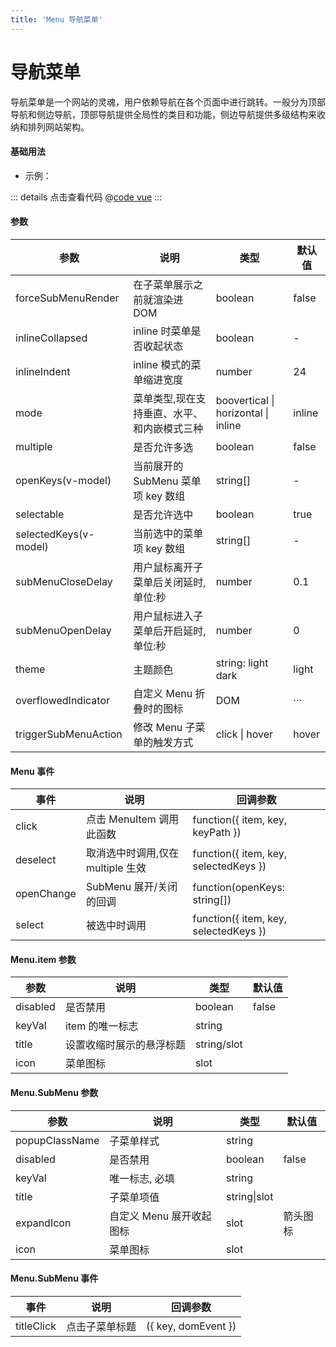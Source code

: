 ```yaml
---
title: 'Menu 导航菜单'
---
```


# 导航菜单

导航菜单是一个网站的灵魂，用户依赖导航在各个页面中进行跳转。一般分为顶部导航和侧边导航，顶部导航提供全局性的类目和功能，侧边导航提供多级结构来收纳和排列网站架构。

#### 基础用法

- 示例：

<clientOnly>
  <menuDemo1 />
</clientOnly>

::: details 点击查看代码
@[code vue](@components/menu/menuDemo1.vue)
:::

#### 参数

| 参数                  | 说明                                        | 类型                                | 默认值           |
| --------------------- | ------------------------------------------- | ----------------------------------- | ---------------- |
| forceSubMenuRender    | 在子菜单展示之前就渲染进 DOM                | boolean                             | false            |
| inlineCollapsed       | inline 时菜单是否收起状态                   | boolean                             | -                |
| inlineIndent          | inline 模式的菜单缩进宽度                   | number                              | 24               |
| mode                  | 菜单类型,现在支持垂直、水平、和内嵌模式三种 | boovertical \| horizontal \| inline | inline           |
| multiple              | 是否允许多选                                | boolean                             | false            |
| openKeys(v-model)     | 当前展开的 SubMenu 菜单项 key 数组          | string[]                            | -                |
| selectable            | 是否允许选中                                | boolean                             | true             |
| selectedKeys(v-model) | 当前选中的菜单项 key 数组                   | string[]                            | -                |
| subMenuCloseDelay     | 用户鼠标离开子菜单后关闭延时,单位:秒        | number                              | 0.1              |
| subMenuOpenDelay      | 用户鼠标进入子菜单后开启延时,单位:秒        | number                              | 0                |
| theme                 | 主题颜色                                    | string: light dark                  | light            |
| overflowedIndicator   | 自定义 Menu 折叠时的图标                    | DOM                                 | <span>···</span> |
| triggerSubMenuAction  | 修改 Menu 子菜单的触发方式                  | click \| hover                      | hover            |

#### Menu 事件

| 事件       | 说明                              | 回调参数                              |
| ---------- | --------------------------------- | ------------------------------------- |
| click      | 点击 MenuItem 调用此函数          | function({ item, key, keyPath })      |
| deselect   | 取消选中时调用,仅在 multiple 生效 | function({ item, key, selectedKeys }) |
| openChange | SubMenu 展开/关闭的回调           | function(openKeys: string[])          |
| select     | 被选中时调用                      | function({ item, key, selectedKeys }) |

#### Menu.item 参数

| 参数     | 说明                     | 类型        | 默认值 |
| -------- | ------------------------ | ----------- | ------ |
| disabled | 是否禁用                 | boolean     | false  |
| keyVal   | item 的唯一标志          | string      |        |
| title    | 设置收缩时展示的悬浮标题 | string/slot |        |
| icon     | 菜单图标                 | slot        |        |

#### Menu.SubMenu 参数

| 参数           | 说明                     | 类型         | 默认值   |
| -------------- | ------------------------ | ------------ | -------- |
| popupClassName | 子菜单样式               | string       |          |
| disabled       | 是否禁用                 | boolean      | false    |
| keyVal         | 唯一标志, 必填           | string       |          |
| title          | 子菜单项值               | string\|slot |          |
| expandIcon     | 自定义 Menu 展开收起图标 | slot         | 箭头图标 |
| icon           | 菜单图标                 | slot         |          |

#### Menu.SubMenu 事件

| 事件       | 说明           | 回调参数            |
| ---------- | -------------- | ------------------- |
| titleClick | 点击子菜单标题 | ({ key, domEvent }) |

